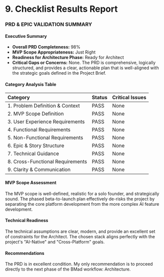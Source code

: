 # 9. Checklist Results Report

### PRD & EPIC VALIDATION SUMMARY

#### Executive Summary
* **Overall PRD Completeness:** 98%
* **MVP Scope Appropriateness:** Just Right
* **Readiness for Architecture Phase:** Ready for Architect
* **Critical Gaps or Concerns:** None. The PRD is comprehensive, logically structured, and provides a clear, actionable plan that is well-aligned with the strategic goals defined in the Project Brief.

#### Category Analysis Table

| Category | Status | Critical Issues |
| :--- | :--- | :--- |
| 1. Problem Definition & Context | PASS | None |
| 2. MVP Scope Definition | PASS | None |
| 3. User Experience Requirements | PASS | None |
| 4. Functional Requirements | PASS | None |
| 5. Non-Functional Requirements | PASS | None |
| 6. Epic & Story Structure | PASS | None |
| 7. Technical Guidance | PASS | None |
| 8. Cross-Functional Requirements | PASS | None |
| 9. Clarity & Communication | PASS | None |

#### MVP Scope Assessment
The MVP scope is well-defined, realistic for a solo founder, and strategically sound. The phased beta-to-launch plan effectively de-risks the project by separating the core platform development from the more complex AI feature development.

#### Technical Readiness
The technical assumptions are clear, modern, and provide an excellent set of constraints for the Architect. The chosen stack aligns perfectly with the project's "AI-Native" and "Cross-Platform" goals.

#### Recommendations
The PRD is in excellent condition. My only recommendation is to proceed directly to the next phase of the BMad workflow: Architecture.
